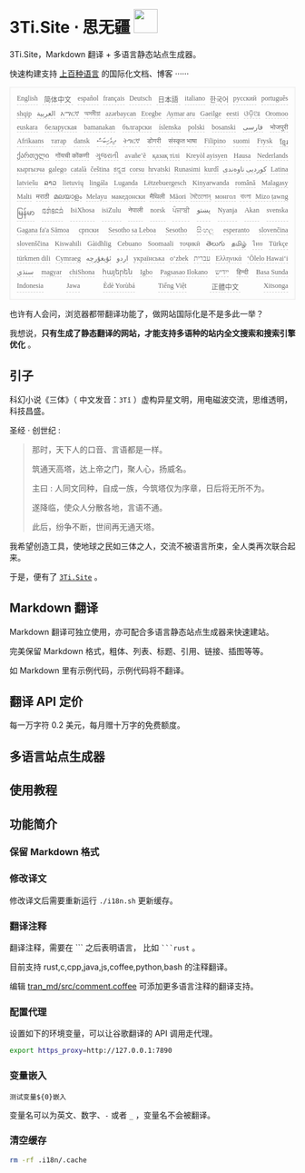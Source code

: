 <h1 style="justify-content:space-between">3Ti.Site ⋅ 思无疆 <img src="//i-01.eu.org/3Ti/logo.svg" style="user-select:none;margin-top:-1px;width:42px"></h1>

3Ti.Site，Markdown 翻译 + 多语言静态站点生成器。

快速构建支持 [上百种语言](https://github.com/i18n-site/node/blob/main/lang/src/index.js) 的国际化文档、博客 ······

<pre class="langli" style="display:flex;flex-wrap:wrap;background:transparent;border:1px solid #eee;font-size:12px;box-shadow:0 0 3px inset #eee;padding:12px 5px 4px 12px;justify-content:space-between;"><style>pre.langli i{font-weight:300;font-family:s;margin-right:7px;margin-bottom:8px;font-style:normal;color:#666;border-bottom:1px dashed #ccc;}</style><i>English</i><i> 简体中文 </i><i>español</i><i>français</i><i>Deutsch</i><i> 日本語 </i><i>italiano</i><i>한국어</i><i>русский</i><i>português</i><i>shqip</i><i>‫العربية‬</i><i>አማርኛ</i><i>অসমীয়া</i><i>azərbaycan</i><i>Eʋegbe</i><i>Aymar aru</i><i>Gaeilge</i><i>eesti</i><i>ଓଡ଼ିଆ</i><i>Oromoo</i><i>euskara</i><i>беларуская</i><i>bamanakan</i><i>български</i><i>íslenska</i><i>polski</i><i>bosanski</i><i>‫فارسی‬</i><i>भोजपुरी</i><i>Afrikaans</i><i>татар</i><i>dansk</i><i>‫ދިވެހިބަސް‬</i><i>ትግርኛ</i><i>डोगरी</i><i>संस्कृत भाषा</i><i>Filipino</i><i>suomi</i><i>Frysk</i><i>ខ្មែរ</i><i>ქართული</i><i>गोंयची कोंकणी</i><i>ગુજરાતી</i><i>avañe’ẽ</i><i>қазақ тілі</i><i>Kreyòl ayisyen</i><i>Hausa</i><i>Nederlands</i><i>кыргызча</i><i>galego</i><i>català</i><i>čeština</i><i>ಕನ್ನಡ</i><i>corsu</i><i>hrvatski</i><i>Runasimi</i><i>kurdî</i><i>‫کوردیی ناوەندی‬</i><i>Latina</i><i>latviešu</i><i>ລາວ</i><i>lietuvių</i><i>lingála</i><i>Luganda</i><i>Lëtzebuergesch</i><i>Kinyarwanda</i><i>română</i><i>Malagasy</i><i>Malti</i><i>मराठी</i><i>മലയാളം</i><i>Melayu</i><i>македонски</i><i>मैथिली</i><i>Māori</i><i>মৈতৈলোন্</i><i>монгол</i><i>বাংলা</i><i>Mizo ṭawng</i><i>မြန်မာ</i><i>𞄀𞄄𞄰𞄩𞄍𞄜𞄰</i><i>IsiXhosa</i><i>isiZulu</i><i>नेपाली</i><i>norsk</i><i>ਪੰਜਾਬੀ</i><i>‫پښتو‬</i><i>Nyanja</i><i>Akan</i><i>svenska</i><i>Gagana fa'a Sāmoa</i><i>српски</i><i>Sesotho sa Leboa</i><i>Sesotho</i><i>සිංහල</i><i>esperanto</i><i>slovenčina</i><i>slovenščina</i><i>Kiswahili</i><i>Gàidhlig</i><i>Cebuano</i><i>Soomaali</i><i>тоҷикӣ</i><i>తెలుగు</i><i>தமிழ்</i><i>ไทย</i><i>Türkçe</i><i>türkmen dili</i><i>Cymraeg</i><i>‫ئۇيغۇرچە‬</i><i>‫اردو‬</i><i>українська</i><i>o‘zbek</i><i>‫עברית‬</i><i>Ελληνικά</i><i>ʻŌlelo Hawaiʻi</i><i>‫سنڌي‬</i><i>magyar</i><i>chiShona</i><i>հայերեն</i><i>Igbo</i><i>Pagsasao Ilokano</i><i>‫ייִדיש‬</i><i>हिन्दी</i><i>Basa Sunda</i><i>Indonesia</i><i>Jawa</i><i>Èdè Yorùbá</i><i>Tiếng Việt</i><i> 正體中文 </i><i>Xitsonga</i></pre>

也许有人会问，浏览器都带翻译功能了，做网站国际化是不是多此一举？

我想说，**只有生成了静态翻译的网站，才能支持多语种的站内全文搜索和搜索引擎优化** 。

## 引子

科幻小说《三体》（ 中文发音：`3Tǐ` ）虚构异星文明，用电磁波交流，思维透明，科技昌盛。

圣经 · 创世纪 :

> 那时，天下人的口音、言语都是一样。
>
> 筑通天高塔，达上帝之门，聚人心，扬威名。
>
> 主曰 : 人同文同种，自成一族，今筑塔仅为序章，日后将无所不为。
>
> 遂降临，使众人分散各地，言语不通。
>
> 此后，纷争不断，世间再无通天塔。

我希望创造工具，使地球之民如三体之人，交流不被语言所束，全人类再次联合起来。

于是，便有了 [`3Ti.Site`](//3Ti.Site) 。

## Markdown 翻译

Markdown 翻译可独立使用，亦可配合多语言静态站点生成器来快速建站。

完美保留 Markdown 格式，粗体、列表、标题、引用、链接、插图等等。

如 Markdown 里有示例代码，示例代码将不翻译。

## 翻译 API 定价

每一万字符 0.2 美元，每月赠十万字的免费额度。

## 多语言站点生成器

## 使用教程

## 功能简介

### 保留 Markdown 格式

### 修改译文

修改译文后需要重新运行 `./i18n.sh` 更新缓存。

### 翻译注释

翻译注释，需要在 \``` 之后表明语言， 比如 ` ```rust ` 。

目前支持 rust,c,cpp,java,js,coffee,python,bash 的注释翻译。

编辑 [tran_md/src/comment.coffee](https://github.com/i18n-site/node/blob/main/tran_md/src/comment.coffee) 可添加更多语言注释的翻译支持。

### 配置代理

设置如下的环境变量，可以让谷歌翻译的 API 调用走代理。

```bash
export https_proxy=http://127.0.0.1:7890
```

### 变量嵌入

```
测试变量${0}嵌入
```

变量名可以为英文、数字、`-` 或者 `_` ，变量名不会被翻译。

### 清空缓存

```bash
rm -rf .i18n/.cache
```
